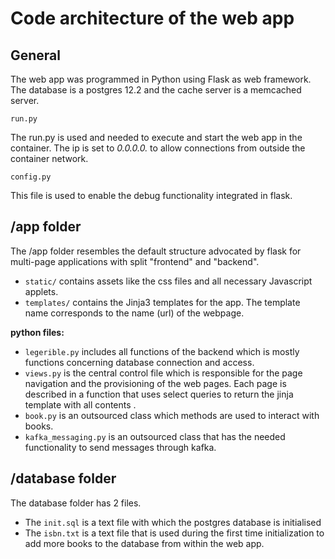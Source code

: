 # Code architecture of the web app

## General

The web app was programmed in Python using Flask as web framework. The database is a postgres 12.2 and the cache server
is a memcached server.

```run.py```

The run.py is used and needed to execute and start the web app in the container. The ip is set to *0.0.0.0.* to allow
connections from outside the container network.

```config.py```

This file is used to enable the debug functionality integrated in flask.

## /app folder

The /app folder resembles the default structure advocated by flask for multi-page applications with split "frontend"
and "backend".

- ```static/``` contains assets like the css files and all necessary Javascript applets.
- ```templates/``` contains the Jinja3 templates for the app. The template name corresponds to the name (url) of the
  webpage.

**python files:**

- ```legerible.py``` includes all functions of the backend which is mostly functions concerning database connection and
  access.
- ```views.py``` is the central control file which is responsible for the page navigation and the provisioning of the
  web pages. Each page is described in a function that uses select queries to return the jinja template with all
  contents .
- ```book.py``` is an outsourced class which methods are used to interact with books.
- ```kafka_messaging.py``` is an outsourced class that has the needed functionality to send messages through kafka.

## /database folder

The database folder has 2 files.

- The ```init.sql``` is a text file with which the postgres database is initialised
- The ```isbn.txt``` is a text file that is used during the first time initialization to add more books to the database
  from within the web app.